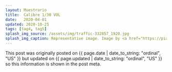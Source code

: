 ```yaml
---
layout: Muestrario 
title:  Calibre 1/30 VOL
date:   2020-04-01
updated: 2020-10-25
tags: [tag4, tag5]
splash_img_source: /assets/img/traffic-332857_1920.jpg
splash_img_caption: Representative image. Image by <a href="https://pixabay.com/users/jonbonsilver-236141/">jonbonsilver</a> on Pixabay.
---
```

This post was originally posted on {{ page.date | date_to_string: "ordinal", "US" }} but updated on {{ page.updated | date_to_string: "ordinal", "US" }} so this information is shown in the post meta.
